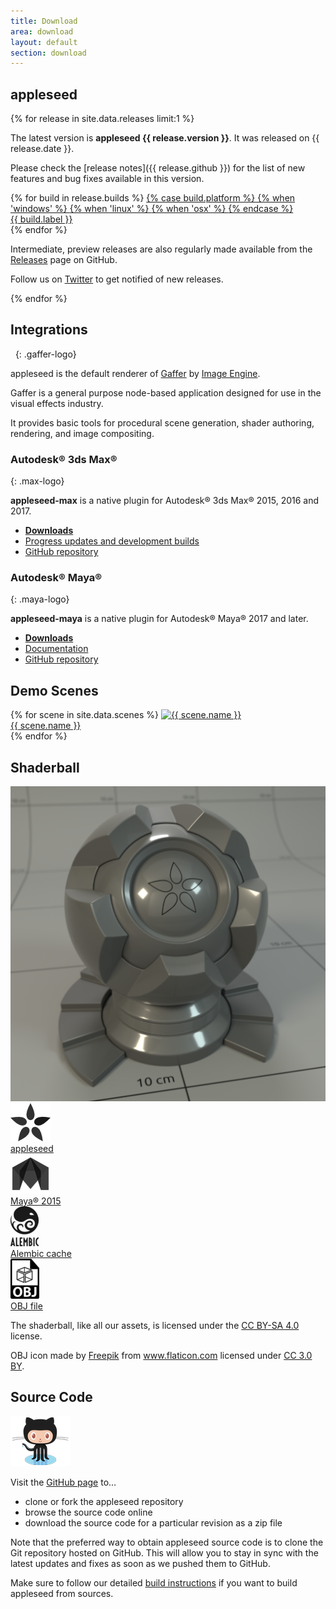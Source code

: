 ```yaml
---
title: Download
area: download
layout: default
section: download
---
```


## appleseed

{% for release in site.data.releases limit:1 %}

The latest version is **appleseed {{ release.version }}**. It was released on {{ release.date }}.

Please check the [release notes]({{ release.github }}) for the list of new features and bug fixes available in this version.

<div class="builds">
    {% for build in release.builds %}
        <a class="build" href="{{ build.url }}" download>
            {% case build.platform %}
                {% when 'windows' %}
                    <i class="fa fa-windows"></i>
                {% when 'linux' %}
                    <i class="fa fa-linux"></i>
                {% when 'osx' %}
                    <i class="fa fa-apple"></i>
            {% endcase %}
            <div>{{ build.label }}</div>
        </a>
    {% endfor %}
</div>

Intermediate, preview releases are also regularly made available from the [Releases](https://github.com/appleseedhq/appleseed/releases) page on GitHub.

Follow us on [Twitter](https://twitter.com/appleseedhq) to get notified of new releases.

{% endfor %}

## Integrations

&nbsp;
{: .gaffer-logo}

appleseed is the default renderer of [Gaffer](http://www.gafferhq.org/) by [Image Engine](http://image-engine.com/).

Gaffer is a general purpose node-based application designed for use in the visual effects industry.

It provides basic tools for procedural scene generation, shader authoring, rendering, and image compositing.

### Autodesk® 3ds Max®
{: .max-logo}

**appleseed-max** is a native plugin for Autodesk® 3ds Max® 2015, 2016 and 2017.

- [**Downloads**](https://github.com/appleseedhq/appleseed-max/releases)
- [Progress updates and development builds](https://forum.appleseedhq.net/t/3ds-max-plugin-development/109)
- [GitHub repository](https://github.com/appleseedhq/appleseed-max)

### Autodesk® Maya®
{: .maya-logo}

**appleseed-maya** is a native plugin for Autodesk® Maya® 2017 and later.

- [**Downloads**](https://github.com/appleseedhq/appleseed-maya/releases)
- [Documentation](http://appleseed-maya.readthedocs.io/en/latest/)
- [GitHub repository](https://github.com/appleseedhq/appleseed-maya)

## Demo Scenes

<div class="scenes">
    {% for scene in site.data.scenes %}
        <a class="scene" href="{{ scene.url }}">
            <img src="{{ scene.image }}" alt="{{ scene.name }}">
            <div>{{ scene.name }}</div>
        </a>
    {% endfor %}
</div>

## Shaderball

<img src="/img/appleseed-shaderball.png" alt="appleseed shaderball" class="shaderball-render" />

<div class="shaderballs">
    <a class="shaderball" href="https://github.com/appleseedhq/shaderball/releases/download/v4/appleseed_shaderball_v4.zip" download>
        <div class="card">
            <img src="/img/appleseed-seeds-64-gray.png" />
        </div>
        <div>appleseed</div>
    </a>
    <a class="shaderball" href="https://github.com/appleseedhq/shaderball/releases/download/v4/appleseed_shaderball_v4_maya.zip" download>
        <div class="card">
            <img src="/img/autodesk-maya-logo-gray.png" />
        </div>
        <div>Maya® 2015</div>
    </a>
    <a class="shaderball" href="https://github.com/appleseedhq/shaderball/releases/download/v4/appleseed_shaderball_v4_alembic.zip" download>
        <div class="card">
            <img src="/img/alembic-logo.png" />
        </div>
        <div>Alembic cache</div>
    </a>
    <a class="shaderball" href="https://github.com/appleseedhq/shaderball/releases/download/v4/appleseed_shaderball_v4_obj.zip" download>
        <div class="card">
            <img src="/img/obj-logo.png" />
        </div>
        <div>OBJ file</div>
    </a>
</div>

The shaderball, like all our assets, is licensed under the [CC BY-SA 4.0](https://creativecommons.org/licenses/by-sa/4.0/) license.

<div class="license-notice">
    OBJ icon made by <a href="http://www.freepik.com" title="Freepik">Freepik</a> from <a href="http://www.flaticon.com" title="Flaticon">www.flaticon.com</a> licensed under <a href="http://creativecommons.org/licenses/by/3.0/" title="Creative Commons BY 3.0" target="_blank">CC 3.0 BY</a>.
</div>

## Source Code

![GitHub Octocat Logo](/img/github-octocat-logo.png)

Visit the [GitHub page](https://github.com/appleseedhq/appleseed) to&hellip;

- clone or fork the appleseed repository
- browse the source code online
- download the source code for a particular revision as a zip file

Note that the preferred way to obtain appleseed source code is to clone the Git repository hosted on GitHub.
This will allow you to stay in sync with the latest updates and fixes as soon as we pushed them to GitHub.

Make sure to follow our detailed [build instructions](https://github.com/appleseedhq/appleseed/wiki/Building-appleseed) if you want to build appleseed from sources.
